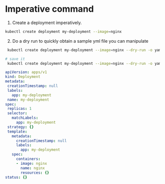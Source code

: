 # Imperative command
1. Create a deployment imperatively.
```bash
kubectl create deployment my-deployment --image=nginx
```

2. Do a dry run to quickly obtain a sample yml file you can manipulate
```bash
 kubectl create deployment my-deployment --image=nginx --dry-run -o yaml

# save it
 kubectl create deployment my-deployment --image=nginx --dry-run -o yaml > deployment.yml
 ```

 ```yml
apiVersion: apps/v1
kind: Deployment
metadata:
  creationTimestamp: null
  labels:
    app: my-deployment
  name: my-deployment
spec:
  replicas: 1
  selector:
    matchLabels:
      app: my-deployment
  strategy: {}
  template:
    metadata:
      creationTimestamp: null
      labels:
        app: my-deployment
    spec:
      containers:
      - image: nginx
        name: nginx
        resources: {}
status: {}
```